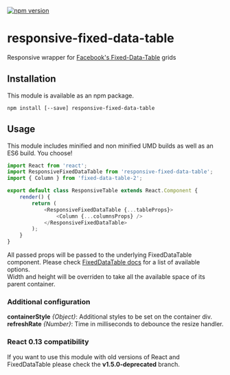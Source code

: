 [![npm version](https://badge.fury.io/js/responsive-fixed-data-table.svg)](http://badge.fury.io/js/responsive-fixed-data-table) 
# responsive-fixed-data-table
Responsive wrapper for [Facebook's Fixed-Data-Table](https://github.com/facebook/fixed-data-table) grids

## Installation
This module is available as an npm package.

	npm install [--save] responsive-fixed-data-table

## Usage
This module includes minified and non minified UMD builds as well as an ES6 build. You choose!

```js
import React from 'react';
import ResponsiveFixedDataTable from 'responsive-fixed-data-table';
import { Column } from 'fixed-data-table-2';

export default class ResponsiveTable extends React.Component {
	render() {
		return (
			<ResponsiveFixedDataTable {...tableProps}>
				<Column {...columnsProps} />
			</ResponsiveFixedDataTable>
		);
	}
}
```

All passed props will be passed to the underlying FixedDataTable component. Please check [FixedDataTable docs](http://facebook.github.io/fixed-data-table/api-table.html) for a list of available options.  
Width and height will be overriden to take all the available space of its parent container.

### Additional configuration
**containerStyle** *{Object}*: Additional styles to be set on the container div.  
**refreshRate** *{Number}*: Time in milliseconds to debounce the resize handler.

### React 0.13 compatibility
If you want to use this module with old versions of React and FixedDataTable please check the **v1.5.0-deprecated** branch.
